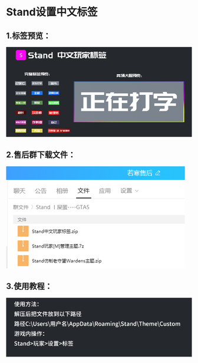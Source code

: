 # Stand设置中文标签

## 1.标签预览：

![](<../../.gitbook/assets/image (3).png>)

## 2.**售后群下载文件：**

![](<../../.gitbook/assets/image (29) (1) (1) (1).png>)

## **3.使用教程：**

![](<../../.gitbook/assets/image (25) (1) (1) (1).png>)
